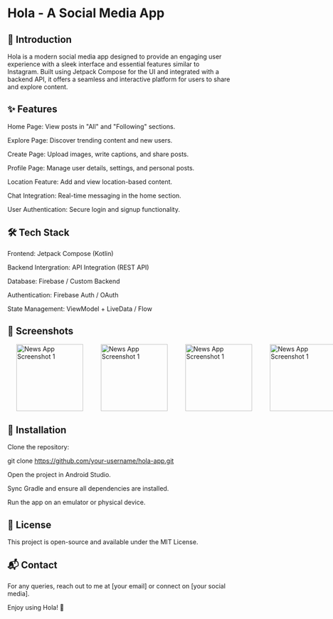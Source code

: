# Hola - A Social Media App



## 📌 Introduction

Hola is a modern social media app designed to provide an engaging user experience with a sleek interface and essential features similar to Instagram. Built using Jetpack Compose for the UI and integrated with a backend API, it offers a seamless and interactive platform for users to share and explore content.

## ✨ Features

Home Page: View posts in "All" and "Following" sections.

Explore Page: Discover trending content and new users.

Create Page: Upload images, write captions, and share posts.

Profile Page: Manage user details, settings, and personal posts.

Location Feature: Add and view location-based content.

Chat Integration: Real-time messaging in the home section.

User Authentication: Secure login and signup functionality.

## 🛠️ Tech Stack

Frontend: Jetpack Compose (Kotlin)

Backend Intergration: API Integration (REST API)

Database: Firebase / Custom Backend

Authentication: Firebase Auth / OAuth

State Management: ViewModel + LiveData / Flow

## 📸 Screenshots

<div style="display: inline-block;  display: flex; justify-content: space-around;">

<!-- Add space here -->  
<img src="https://github.com/user-attachments/assets/22471369-de42-4156-8e4d-1bf56f865ecc" alt="News App Screenshot 1" width="150" hspace="20">
<!-- Add space here -->
<img src="https://github.com/user-attachments/assets/f476de67-7fa5-44c9-868d-b21dcb908310" alt="News App Screenshot 1" width="150" hspace="20">

<!-- Add space here -->
<img src="https://github.com/user-attachments/assets/79e62539-186d-4315-9292-cd5cfe70bf6b" alt="News App Screenshot 1" width="150" hspace="20" >
<!-- Add space here -->
<img src="https://github.com/user-attachments/assets/67b4a585-94dd-4f85-a466-09205f88241e" alt="News App Screenshot 1" width="150" hspace="20" >
<br>
<img src="https://github.com/user-attachments/assets/c37ad0ed-26ce-434f-a84d-6119c4bc63ee" alt="News App Screenshot 1" width="150" hspace="20">
<!-- Add space here -->
<img src="https://github.com/user-attachments/assets/a3428efc-0182-4362-ac81-c7c82fb42fda" alt="News App Screenshot 1" width="150" hspace="20">

<!-- Add space here -->
<img src="https://github.com/user-attachments/assets/85dd47df-2eae-4bcd-a77b-aac7c0824176" alt="News App Screenshot 1" width="150" hspace="20" >
<!-- Add space here -->
<img src="https://github.com/user-attachments/assets/82b5fb1e-3f7a-4b60-9325-9803295cfaf9" alt="News App Screenshot 1" width="150" hspace="20" >
<br>
<img src="https://github.com/user-attachments/assets/c1b1d29d-59ae-4a6e-b7d2-462575c7cb63" alt="News App Screenshot 1" width="150" hspace="20">
<!-- Add space here -->
<img src="https://github.com/user-attachments/assets/7ab644a9-083b-4b77-b84d-146844997ebd" alt="News App Screenshot 1" width="150" hspace="20">

<!-- Add space here -->
<img src="https://github.com/user-attachments/assets/8270e4e4-f6eb-4876-a18f-46e83534a107" alt="News App Screenshot 1" width="150" hspace="20" >
<!-- Add space here -->
<img src="https://github.com/user-attachments/assets/0e6f103b-7ae6-4223-92d0-ccae429ca056" alt="News App Screenshot 1" width="150" hspace="20" >
<br>
<img src="https://github.com/user-attachments/assets/4956b430-af92-491c-9224-8b7c67a5c3b7" alt="News App Screenshot 1" width="150" hspace="20" >
<!-- Add space here -->
<img src="https://github.com/user-attachments/assets/118dadb4-cddc-4130-b00c-1b6951105cbc" alt="News App Screenshot 1" width="150" hspace="20">

<!-- Add space here -->
<img src="https://github.com/user-attachments/assets/5aa7166a-088d-4d89-855d-45a1ca793fa4" alt="News App Screenshot 1" width="150" hspace="20" >
<!-- Add space here -->
<img src="https://github.com/user-attachments/assets/4b91408e-e129-453d-969e-417b3ff7818e" alt="News App Screenshot 1" width="150" hspace="20" >

<img src="https://github.com/user-attachments/assets/daeabcd3-007d-4f9d-99af-0273560d178f" alt="News App Screenshot 1" width="150" hspace="20" >
</div>

## 🚀 Installation

Clone the repository:

git clone https://github.com/your-username/hola-app.git

Open the project in Android Studio.

Sync Gradle and ensure all dependencies are installed.

Run the app on an emulator or physical device.

## 📄 License

This project is open-source and available under the MIT License.

## 📬 Contact

For any queries, reach out to me at [your email] or connect on [your social media].

Enjoy using Hola! 🎉











